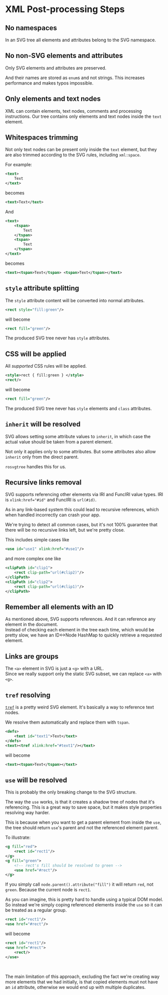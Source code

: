 # XML Post-processing Steps

## No namespaces

In an SVG tree all elements and attributes belong to the SVG namespace.

## No non-SVG elements and attributes

Only SVG elements and attributes are preserved.

And their names are stored as `enum`s and not strings.
This increases performance and makes typos impossible.

## Only elements and text nodes

XML can contain elements, text nodes, comments and processing instructions.
Our tree contains only elements and text nodes inside the `text` element.

## Whitespaces trimming

Not only text nodes can be present only inside the `text` element,
but they are also trimmed according to the SVG rules, including `xml:space`.

For example:

```xml
<text>
    Text
</text>
```

becomes

```xml
<text>Text</text>
```

And

```xml
<text>
    <tspan>
        Text
    </tspan>
    <tspan>
        Text
    </tspan>
</text>
```

becomes

```xml
<text><tspan>Text</tspan> <tspan>Text</tspan></text>
```

## `style` attribute splitting

The `style` attribute content will be converted into normal attributes.

```xml
<rect style="fill:green"/>
```

will become

```xml
<rect fill="green"/>
```

The produced SVG tree never has `style` attributes.

## CSS will be applied

All _supported_ CSS rules will be applied.

```xml
<style>rect { fill:green } </style>
<rect/>
```

will become

```xml
<rect fill="green"/>
```

The produced SVG tree never has `style` elements and `class` attributes.

## `inherit` will be resolved

SVG allows setting some attribute values to `inherit`,
in which case the actual value should be taken from a parent element.

Not only it applies only to some attributes.
But some attributes also allow `inherit` only from the direct parent.

`rosvgtree` handles this for us.

## Recursive links removal

SVG supports referencing other elements via IRI and FuncIRI value types.
IRI is `xlink:href="#id"` and FuncIRI is `url(#id)`.

As in any link-based system this could lead to recursive references,
which when handled incorrectly can crash your app.

We're trying to detect all common cases, but it's
not 100% guarantee that there will be no recursive links left, but we're pretty close.

This includes simple cases like

```xml
<use id="use1" xlink:href="#use1"/>
```

and more complex one like

```xml
<clipPath id="clip1">
    <rect clip-path="url(#clip2)"/>
</clipPath>
<clipPath id="clip2">
    <rect clip-path="url(#clip1)"/>
</clipPath>
```

## Remember all elements with an ID

As mentioned above, SVG supports references. And it can reference any element in the document.<br>
Instead of checking each element in the tree each time, which would be pretty slow,
we have an ID<->Node HashMap to quickly retrieve a requested element.

## Links are groups

The `<a>` element in SVG is just a `<g>` with a URL.<br>
Since we really support only the static SVG subset, we can replace `<a>` with `<g>`.

## `tref` resolving

[`tref`](https://www.w3.org/TR/SVG11/text.html#TRefElement) is a pretty weird SVG element.
It's basically a way to reference text nodes.

We resolve them automatically and replace them with `tspan`.

```xml
<defs>
    <text id="text1">Text</text>
</defs>
<text><tref xlink:href="#text1"/></text>
```

will become

```xml
<text><tspan>Text</tspan></text>
```

## `use` will be resolved

This is probably the only breaking change to the SVG structure.

The way the `use` works, is that it creates a shadow tree of nodes
that it's referencing. This is a great way to save space,
but it makes style properties resolving way harder.

This is because when you want to get a parent element from inside the `use`,
the tree should return `use`'s parent and not the referenced element parent.

To illustrate:

```xml
<g fill="red">
    <rect id="rect1"/>
</g>
<g fill="green">
    <!-- rect's fill should be resolved to green -->
    <use href="#rect"/>
</g>
```

If you simply call `node.parent().attribute("fill")` it will return `red`, not `green`.
Because the current node is `rect1`.

As you can imagine, this is pretty hard to handle using a typical DOM model.
So instead we're simply coping referenced elements inside
the `use` so it can be treated as a regular group.

```xml
<rect id="rect1"/>
<use href="#rect"/>
```

will become

```xml
<rect id="rect1"/>
<use href="#rect">
    <rect/>
</use>
```

<br>

The main limitation of this approach, excluding the fact we're creating way more elements
that we had initially, is that copied elements must not have an `id` attribute,
otherwise we would end up with multiple duplicates.
